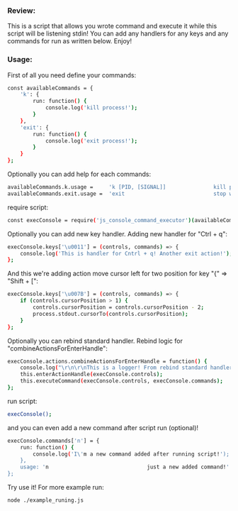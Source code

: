 ### Review:

This is a script that allows you wrote command and execute it while this script will be listening stdin!
You can add any handlers for any keys and any commands for run as written below. Enjoy!

### Usage:

First of all you need define your commands:

````bash
const availableCommands = {
    'k': {
        run: function() {
            console.log('kill process!');
        }
    },
    'exit': {
        run: function() {
            console.log('exit process!');
        }
    }
};
````
Optionally you can add help for each commands:
````bash
availableCommands.k.usage =     'k [PID, [SIGNAL]]               kill process by its PID';
availableCommands.exit.usage =  'exit                            stop watching for commands and exit script';
````
require script:

````bash
const execConsole = require('js_console_command_executor')(availableCommands);
````
Optionally you can add new key handler. Adding new handler for "Ctrl + q":
````bash
execConsole.keys['\u0011'] = (controls, commands) => {
    console.log('This is handler for Cntrl + q! Another exit action!');
};
````
And this we're adding action move cursor left for two position for key "{" => "Shift + [":
````bash
execConsole.keys['\u007B'] = (controls, commands) => {
    if (controls.cursorPosition > 1) {
        controls.cursorPosition = controls.cursorPosition - 2;
        process.stdout.cursorTo(controls.cursorPosition);
    }
};
````
Optionally you can rebind standard handler. Rebind logic for "combineActionsForEnterHandle":
````bash
execConsole.actions.combineActionsForEnterHandle = function() {
    console.log("\r\n\r\nThis is a logger! From rebind standard handler \"combineActionsForEnterHandle\"!");
    this.enterActionHandle(execConsole.controls);
    this.executeCommand(execConsole.controls, execConsole.commands);
};
````

run script:
````bash
execConsole();
````
and you can even add a new command after script run (optional)!
````bash
execConsole.commands['n'] = {
    run: function() {
        console.log('I\'m a new command added after running script!');
    },
    usage: 'n                               just a new added command!'
};

````

Try use it! For more example run:
````bash
node ./example_runing.js
````